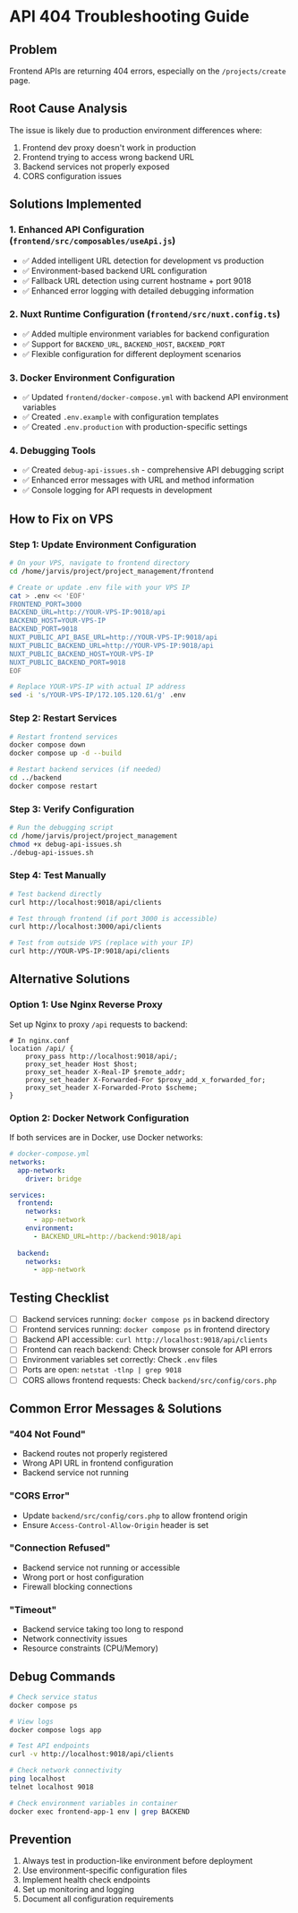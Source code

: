# API 404 Troubleshooting Guide

## Problem
Frontend APIs are returning 404 errors, especially on the `/projects/create` page.

## Root Cause Analysis
The issue is likely due to production environment differences where:
1. Frontend dev proxy doesn't work in production
2. Frontend trying to access wrong backend URL
3. Backend services not properly exposed
4. CORS configuration issues

## Solutions Implemented

### 1. Enhanced API Configuration (`frontend/src/composables/useApi.js`)
- ✅ Added intelligent URL detection for development vs production
- ✅ Environment-based backend URL configuration
- ✅ Fallback URL detection using current hostname + port 9018
- ✅ Enhanced error logging with detailed debugging information

### 2. Nuxt Runtime Configuration (`frontend/src/nuxt.config.ts`)
- ✅ Added multiple environment variables for backend configuration
- ✅ Support for `BACKEND_URL`, `BACKEND_HOST`, `BACKEND_PORT`
- ✅ Flexible configuration for different deployment scenarios

### 3. Docker Environment Configuration
- ✅ Updated `frontend/docker-compose.yml` with backend API environment variables
- ✅ Created `.env.example` with configuration templates
- ✅ Created `.env.production` with production-specific settings

### 4. Debugging Tools
- ✅ Created `debug-api-issues.sh` - comprehensive API debugging script
- ✅ Enhanced error messages with URL and method information
- ✅ Console logging for API requests in development

## How to Fix on VPS

### Step 1: Update Environment Configuration
```bash
# On your VPS, navigate to frontend directory
cd /home/jarvis/project/project_management/frontend

# Create or update .env file with your VPS IP
cat > .env << 'EOF'
FRONTEND_PORT=3000
BACKEND_URL=http://YOUR-VPS-IP:9018/api
BACKEND_HOST=YOUR-VPS-IP
BACKEND_PORT=9018
NUXT_PUBLIC_API_BASE_URL=http://YOUR-VPS-IP:9018/api
NUXT_PUBLIC_BACKEND_URL=http://YOUR-VPS-IP:9018/api
NUXT_PUBLIC_BACKEND_HOST=YOUR-VPS-IP
NUXT_PUBLIC_BACKEND_PORT=9018
EOF

# Replace YOUR-VPS-IP with actual IP address
sed -i 's/YOUR-VPS-IP/172.105.120.61/g' .env
```

### Step 2: Restart Services
```bash
# Restart frontend services
docker compose down
docker compose up -d --build

# Restart backend services (if needed)
cd ../backend
docker compose restart
```

### Step 3: Verify Configuration
```bash
# Run the debugging script
cd /home/jarvis/project/project_management
chmod +x debug-api-issues.sh
./debug-api-issues.sh
```

### Step 4: Test Manually
```bash
# Test backend directly
curl http://localhost:9018/api/clients

# Test through frontend (if port 3000 is accessible)
curl http://localhost:3000/api/clients

# Test from outside VPS (replace with your IP)
curl http://YOUR-VPS-IP:9018/api/clients
```

## Alternative Solutions

### Option 1: Use Nginx Reverse Proxy
Set up Nginx to proxy `/api` requests to backend:

```nginx
# In nginx.conf
location /api/ {
    proxy_pass http://localhost:9018/api/;
    proxy_set_header Host $host;
    proxy_set_header X-Real-IP $remote_addr;
    proxy_set_header X-Forwarded-For $proxy_add_x_forwarded_for;
    proxy_set_header X-Forwarded-Proto $scheme;
}
```

### Option 2: Docker Network Configuration
If both services are in Docker, use Docker networks:

```yaml
# docker-compose.yml
networks:
  app-network:
    driver: bridge

services:
  frontend:
    networks:
      - app-network
    environment:
      - BACKEND_URL=http://backend:9018/api
  
  backend:
    networks:
      - app-network
```

## Testing Checklist

- [ ] Backend services running: `docker compose ps` in backend directory
- [ ] Frontend services running: `docker compose ps` in frontend directory  
- [ ] Backend API accessible: `curl http://localhost:9018/api/clients`
- [ ] Frontend can reach backend: Check browser console for API errors
- [ ] Environment variables set correctly: Check `.env` files
- [ ] Ports are open: `netstat -tlnp | grep 9018`
- [ ] CORS allows frontend requests: Check `backend/src/config/cors.php`

## Common Error Messages & Solutions

### "404 Not Found"
- Backend routes not properly registered
- Wrong API URL in frontend configuration
- Backend service not running

### "CORS Error" 
- Update `backend/src/config/cors.php` to allow frontend origin
- Ensure `Access-Control-Allow-Origin` header is set

### "Connection Refused"
- Backend service not running or accessible
- Wrong port or host configuration
- Firewall blocking connections

### "Timeout"
- Backend service taking too long to respond
- Network connectivity issues
- Resource constraints (CPU/Memory)

## Debug Commands

```bash
# Check service status
docker compose ps

# View logs
docker compose logs app

# Test API endpoints
curl -v http://localhost:9018/api/clients

# Check network connectivity
ping localhost
telnet localhost 9018

# Check environment variables in container
docker exec frontend-app-1 env | grep BACKEND
```

## Prevention
1. Always test in production-like environment before deployment
2. Use environment-specific configuration files
3. Implement health check endpoints
4. Set up monitoring and logging
5. Document all configuration requirements